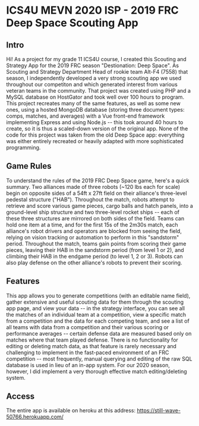# ICS4U MEVN 2020 ISP - 2019 FRC Deep Space Scouting App

## Intro
Hi! As a project for my grade 11 ICS4U course, I created this Scouting and Strategy App for the 2019 FRC season "Destionation: Deep Space". As Scouting and Strategy Department Head of rookie team Alt-F4 (7558) that season, I independently developed a very strong scouting app we used throughout our competiton and which generated interest from various veteran teams in the community. That project was created using PHP and a MySQL database on HostGator and took well over 100 hours to program. This project recreates many of the same features, as well as some new ones, using a hosted MongoDB database (storing three document types: comps, matches, and averages) with a Vue front-end framework implementing Express and using Node.js -- this took around 40 hours to create, so it is thus a scaled-down version of the original app. None of the code for this project was taken from the old Deep Space app: everything was either entirely recreated or heavily adapted with more sophisticated programming.

## Game Rules
To understand the rules of the 2019 FRC Deep Space game, here's a quick summary. Two alliances made of three robots (~120 lbs each for scale) begin on opposite sides of a 54ft x 27ft field on their alliance's three-level pedestal structure ("HAB"). Throughout the match, robots attempt to retrieve and score various game pieces, cargo balls and hatch panels, into a ground-level ship structure and two three-level rocket ships -- each of these three structures are mirrored on both sides of the field. Teams can hold one item at a time, and for the first 15s of the 2m30s match, each alliance's robot drivers and operators are blocked from seeing the field, relying on vision tracking or automation to perform in this "sandstorm" period. Throughout the match, teams gain points from scoring their game pieces, leaving their HAB in the sandstorm period (from level 1 or 2), and climbing their HAB in the endgame period (to level 1, 2 or 3). Robots can also play defense on the other alliance's robots to prevent their scoring.

## Features
This app allows you to generate competitions (with an editable name field), gather extensive and useful scouting data for them through the scouting app page, and view your data -- in the strategy interface, you can see all the matches of an individual team at a competition, view a specific match from a competition and the data for each competing team, and see a list of all teams with data from a competition and their various scoring or performance averages -- certain defense data are measured based only on matches where that team played defense. There is no functionality for editing or deleting match data, as that feature is rarely necessary and challenging to implement in the fast-paced environment of an FRC competition -- most frequently, manual querying and editing of the raw SQL database is used in lieu of an in-app system. For our 2020 season, however, I did implement a very thorough effective match editing/deleting system.

## Access
The entire app is available on heroku at this address: https://still-wave-50766.herokuapp.com/

